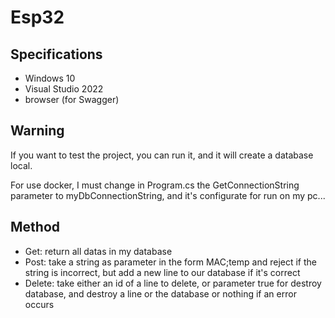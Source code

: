 # Esp32
## Specifications
* Windows 10
* Visual Studio 2022
* browser (for Swagger)
## Warning
If you want to test the project, you can run it, and it will create a database local.

For use docker, I must change in Program.cs the GetConnectionString parameter to myDbConnectionString, and it's configurate for run on my pc... 
## Method
* Get: return all datas in my database
* Post: take a string as parameter in the form MAC;temp and reject if the string is incorrect, but add a new line to our database if it's correct
* Delete: take either an id of a line to delete, or parameter true for destroy database, and destroy a line or the database or nothing if an error occurs
